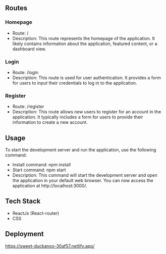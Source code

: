 
## Routes

### Homepage

- Route: /
- Description: This route represents the homepage of the application. It likely contains information about the application, featured content, or a dashboard view.

### Login

- Route: /login
- Description: This route is used for user authentication. It provides a form for users to input their credentials to log in to the application.

### Register

- Route: /register
- Description: This route allows new users to register for an account in the application. It typically includes a form for users to provide their information to create a new account.

## Usage

To start the development server and run the application, use the following command: 
- Install command: npm install
- Start command: npm start
- Description: This command will start the development server and open the application in your default web browser. You can now access the application at http://localhost:3000/.

## Tech Stack
- ReactJs (React-router)
- CSS

## Deployment
https://sweet-duckanoo-30af57.netlify.app/
